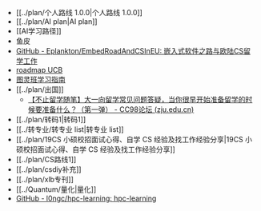 - [[../plan/个人路线 1.0.0|个人路线 1.0.0]]
- [[../plan/AI plan|AI plan]]
- [[AI学习路径]]
- 鱼皮
- [GitHub - Eplankton/EmbedRoadAndCSInEU: 嵌入式软件之路与欧陆CS留学工作](https://github.com/Eplankton/EmbedRoadAndCSInEU)
- [roadmap UCB](https://hkn.eecs.berkeley.edu/courseguides)
- [图灵班学习指南](https://zju-turing.github.io/TuringCourses/)
- [[../plan/出国]]
	- [【不止留学随笔】大一向留学常见问题答疑，当你很早开始准备留学的时候要准备什么？（第一弹） - CC98论坛 (zju.edu.cn)](http://www-cc98-org-s.webvpn.zju.edu.cn:8001/topic/5374161)
- [[../plan/转码1|转码1]]
- [[../转专业/转专业 list|转专业 list]]
- [[../plan/19CS 小硕校招面试心得、自学 CS 经验及找工作经验分享|19CS 小硕校招面试心得、自学 CS 经验及找工作经验分享]]  
- [[../plan/CS路线1]]
- [[../plan/csdiy补充]]
- [[../plan/xlb专刊]]
- [[../Quantum/量化|量化]]
- [GitHub - l0ngc/hpc-learning: hpc-learning](https://github.com/l0ngc/hpc-learning)
